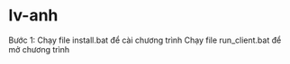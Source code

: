 # lv-anh

Bước 1:
Chạy file install.bat để cài chương trình
Chạy file run_client.bat để mở chương trình
